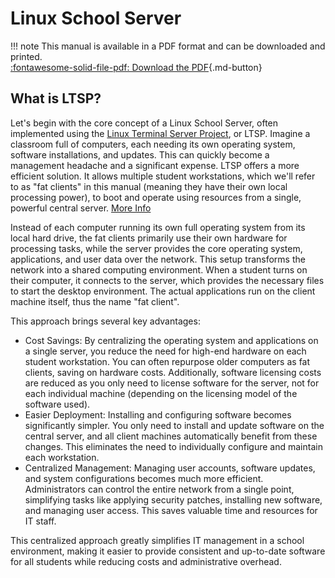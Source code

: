 # **Linux School Server**

!!! note
    This manual is available in a PDF format and can be downloaded and printed.<br>
    [:fontawesome-solid-file-pdf: Download the PDF](https://educational-tools.github.io/Linux-Manual/linux_man.pdf){.md-button}

## **What is LTSP?**
Let's begin with the core concept of a Linux School Server, often implemented using the [Linux Terminal Server Project](https://ltsp.org/), or LTSP. Imagine a classroom full of computers, each needing its own operating system, software installations, and updates. This can quickly become a management headache and a significant expense. LTSP offers a more efficient solution. It allows multiple student workstations, which we'll refer to as "fat clients" in this manual (meaning they have their own local processing power), to boot and operate using resources from a single, powerful central server. [More Info](https://en.wikipedia.org/wiki/Linux_Terminal_Server_Project)

Instead of each computer running its own full operating system from its local hard drive, the fat clients primarily use their own hardware for processing tasks, while the server provides the core operating system, applications, and user data over the network. This setup transforms the network into a shared computing environment. When a student turns on their computer, it connects to the server, which provides the necessary files to start the desktop environment. The actual applications run on the client machine itself, thus the name "fat client".

This approach brings several key advantages:

  * Cost Savings: By centralizing the operating system and applications on a single server, you reduce the need for high-end hardware on each student workstation. You can often repurpose older computers as fat clients, saving on hardware costs. Additionally, software licensing costs are reduced as you only need to license software for the server, not for each individual machine (depending on the licensing model of the software used).
  * Easier Deployment: Installing and configuring software becomes significantly simpler. You only need to install and update software on the central server, and all client machines automatically benefit from these changes. This eliminates the need to individually configure and maintain each workstation.
  * Centralized Management: Managing user accounts, software updates, and system configurations becomes much more efficient. Administrators can control the entire network from a single point, simplifying tasks like applying security patches, installing new software, and managing user access. This saves valuable time and resources for IT staff.

This centralized approach greatly simplifies IT management in a school environment, making it easier to provide consistent and up-to-date software for all students while reducing costs and administrative overhead.
